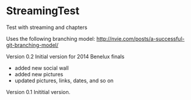 StreamingTest
=================

Test with streaming and chapters

Uses the following branching model:
http://nvie.com/posts/a-successful-git-branching-model/

Version 0.2
Initial version for 2014 Benelux finals
- added new social wall
- added new pictures
- updated pictures, links, dates, and so on

Version 0.1
Inititial version.
